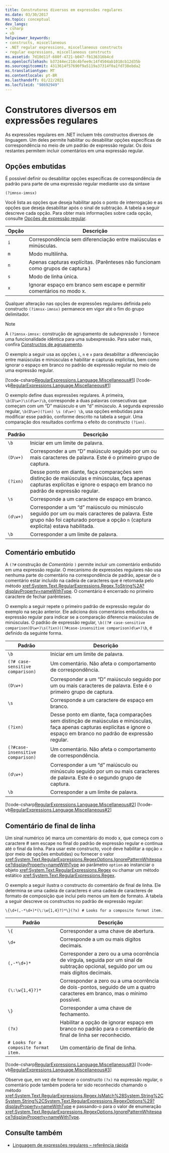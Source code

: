 ```yaml
---
title: Construtores diversos em expressões regulares
ms.date: 03/30/2017
ms.topic: conceptual
dev_langs:
- csharp
- vb
helpviewer_keywords:
- constructs, miscellaneous
- .NET regular expressions, miscellaneous constructs
- regular expressions, miscellaneous constructs
ms.assetid: 7d10d11f-680f-4721-b047-fb136316b4cd
ms.openlocfilehash: b37244ec218c4bfee9c14f4504ab1018cb12d35b
ms.sourcegitcommit: 4313614f57690f9a5119a37314f0a1fd738ebda2
ms.translationtype: MT
ms.contentlocale: pt-BR
ms.lasthandoff: 01/22/2021
ms.locfileid: "98692949"
---
```

# <a name="miscellaneous-constructs-in-regular-expressions"></a>Construtores diversos em expressões regulares

As expressões regulares em .NET incluem três constructos diversos de linguagem. Um deles permite habilitar ou desabilitar opções específicas de correspondência no meio de um padrão de expressão regular. Os dois restantes permitem incluir comentários em uma expressão regular.  
  
## <a name="inline-options"></a>Opções embutidas  

 É possível definir ou desabilitar opções específicas de correspondência de padrão para parte de uma expressão regular mediante uso da sintaxe  
  
`(?imnsx-imnsx)`  
  
 Você lista as opções que deseja habilitar após o ponto de interrogação e as opções que deseja desabilitar após o sinal de subtração. A tabela a seguir descreve cada opção. Para obter mais informações sobre cada opção, consulte [Opções de expressão regular](regular-expression-options.md).  
  
|Opção|Descrição|  
|------------|-----------------|  
|`i`|Correspondência sem diferenciação entre maiúsculas e minúsculas.|  
|`m`|Modo multilinha.|  
|`n`|Apenas capturas explícitas. (Parênteses não funcionam como grupos de captura.)|  
|`s`|Modo de linha única.|  
|`x`|Ignorar espaço em branco sem escape e permitir comentários no modo x.|  
  
 Qualquer alteração nas opções de expressões regulares definida pelo constructo `(?imnsx-imnsx)` permanece em vigor até o fim do grupo delimitador.  
  
> [!NOTE]
> A `(?imnsx-imnsx:` construção de agrupamento de *subexpressão* `)` fornece uma funcionalidade idêntica para uma subexpressão. Para saber mais, confira [Constructos de agrupamento](grouping-constructs-in-regular-expressions.md).  
  
 O exemplo a seguir usa as opções `i`, `n` e `x` para desabilitar a diferenciação entre maiúsculas e minúsculas e habilitar e capturas explícitas, bem como ignorar o espaço em branco no padrão de expressão regular no meio de uma expressão regular.  
  
 [!code-csharp[RegularExpressions.Language.Miscellaneous#1](../../../samples/snippets/csharp/VS_Snippets_CLR/regularexpressions.language.miscellaneous/cs/miscellaneous1.cs#1)]
 [!code-vb[RegularExpressions.Language.Miscellaneous#1](../../../samples/snippets/visualbasic/VS_Snippets_CLR/regularexpressions.language.miscellaneous/vb/miscellaneous1.vb#1)]  
  
 O exemplo define duas expressões regulares. A primeira, `\b(D\w+)\s(d\w+)\b`, corresponde a duas palavras consecutivas que começam com um “D” maiúsculo e um “d” minúsculo. A segunda expressão regular, `\b(D\w+)(?ixn) \s (d\w+) \b`, usa opções embutidas para modificar esse padrão, conforme descrito na tabela a seguir. Uma comparação dos resultados confirma o efeito do constructo `(?ixn)`.  
  
|Padrão|Descrição|  
|-------------|-----------------|  
|`\b`|Iniciar em um limite de palavra.|  
|`(D\w+)`|Corresponder a um “D” maiúsculo seguido por um ou mais caracteres de palavra. Este é o primeiro grupo de captura.|  
|`(?ixn)`|Desse ponto em diante, faça comparações sem distinção de maiúsculas e minúsculas, faça apenas capturas explícitas e ignore o espaço em branco no padrão de expressão regular.|  
|`\s`|Corresponde a um caractere de espaço em branco.|  
|`(d\w+)`|Corresponder a um “d” maiúsculo ou minúsculo seguido por um ou mais caracteres de palavra. Este grupo não foi capturado porque a opção `n` (captura explícita) estava habilitada.|  
|`\b`|Corresponder a um limite de palavra.|  
  
## <a name="inline-comment"></a>Comentário embutido  

 A `(?#` construção de *Comentário* `)` permite incluir um comentário embutido em uma expressão regular. O mecanismo de expressões regulares não usa nenhuma parte do comentário na correspondência de padrão, apesar de o comentário estar incluído na cadeia de caracteres que é retornada pelo método <xref:System.Text.RegularExpressions.Regex.ToString%2A?displayProperty=nameWithType>. O comentário é encerrado no primeiro caractere de fechar parênteses.  
  
 O exemplo a seguir repete o primeiro padrão de expressão regular do exemplo na seção anterior. Ele adiciona dois comentários embutidos na expressão regular para indicar se a comparação diferencia maiúsculas de minúsculas. O padrão de expressão regular, `\b((?# case-sensitive comparison)D\w+)\s(?ixn)((?#case-insensitive comparison)d\w+)\b`, é definido da seguinte forma.  
  
|Padrão|Descrição|  
|-------------|-----------------|  
|`\b`|Iniciar em um limite de palavra.|  
|`(?# case-sensitive comparison)`|Um comentário. Não afeta o comportamento de correspondência.|  
|`(D\w+)`|Corresponder a um “D” maiúsculo seguido por um ou mais caracteres de palavra. Este é o primeiro grupo de captura.|  
|`\s`|Corresponde a um caractere de espaço em branco.|  
|`(?ixn)`|Desse ponto em diante, faça comparações sem distinção de maiúsculas e minúsculas, faça apenas capturas explícitas e ignore o espaço em branco no padrão de expressão regular.|  
|`(?#case-insensitive comparison)`|Um comentário. Não afeta o comportamento de correspondência.|  
|`(d\w+)`|Corresponder a um “d” maiúsculo ou minúsculo seguido por um ou mais caracteres de palavra. Este é o segundo grupo de captura.|  
|`\b`|Corresponder a um limite de palavra.|  
  
 [!code-csharp[RegularExpressions.Language.Miscellaneous#2](../../../samples/snippets/csharp/VS_Snippets_CLR/regularexpressions.language.miscellaneous/cs/miscellaneous2.cs#2)]
 [!code-vb[RegularExpressions.Language.Miscellaneous#2](../../../samples/snippets/visualbasic/VS_Snippets_CLR/regularexpressions.language.miscellaneous/vb/miscellaneous2.vb#2)]  
  
## <a name="end-of-line-comment"></a>Comentário de final de linha  

 Um sinal numérico (`#`) marca um comentário do modo x, que começa com o caractere # sem escape no final do padrão de expressão regular e continua até o final da linha. Para usar este constructo, você deve habilitar a opção `x` (por meio de opções embutidas) ou fornecer o valor <xref:System.Text.RegularExpressions.RegexOptions.IgnorePatternWhitespace?displayProperty=nameWithType> ao parâmetro `option` ao instanciar o objeto <xref:System.Text.RegularExpressions.Regex> ou chamar um método estático <xref:System.Text.RegularExpressions.Regex>.  
  
 O exemplo a seguir ilustra o constructo do comentário de final de linha. Ele determina se uma cadeia de caracteres é uma cadeia de caracteres de formato de composição que inclui pelo menos um item de formato. A tabela a seguir descreve os constructos no padrão de expressão regular:  
  
 `\{\d+(,-*\d+)*(\:\w{1,4}?)*\}(?x) # Looks for a composite format item.`  
  
|Padrão|Descrição|  
|-------------|-----------------|  
|`\{`|Corresponder a uma chave de abertura.|  
|`\d+`|Corresponde a um ou mais dígitos decimais.|  
|`(,-*\d+)*`|Corresponder a zero ou a uma ocorrência de vírgula, seguida por um sinal de subtração opcional, seguido por um ou mais dígitos decimais.|  
|`(\:\w{1,4}?)*`|Corresponder a zero ou a uma ocorrência de dois-pontos, seguido de um a quatro caracteres em branco, mas o mínimo possível.|  
|`\}`|Corresponder a uma chave de fechamento.|  
|`(?x)`|Habilitar a opção de ignorar espaço em branco no padrão para o comentário de final de linha ser reconhecido.|  
|`# Looks for a composite format item.`|Um comentário de final de linha.|  
  
 [!code-csharp[RegularExpressions.Language.Miscellaneous#3](../../../samples/snippets/csharp/VS_Snippets_CLR/regularexpressions.language.miscellaneous/cs/miscellaneous3.cs#3)]
 [!code-vb[RegularExpressions.Language.Miscellaneous#3](../../../samples/snippets/visualbasic/VS_Snippets_CLR/regularexpressions.language.miscellaneous/vb/miscellaneous3.vb#3)]  
  
 Observe que, em vez de fornecer o constructo `(?x)` na expressão regular, o comentário pode também poderia ter sido reconhecido chamando o método <xref:System.Text.RegularExpressions.Regex.IsMatch%28System.String%2CSystem.String%2CSystem.Text.RegularExpressions.RegexOptions%29?displayProperty=nameWithType> e passando-o para o valor de enumeração <xref:System.Text.RegularExpressions.RegexOptions.IgnorePatternWhitespace?displayProperty=nameWithType>.  
  
## <a name="see-also"></a>Consulte também

- [Linguagem de expressões regulares – referência rápida](regular-expression-language-quick-reference.md)
